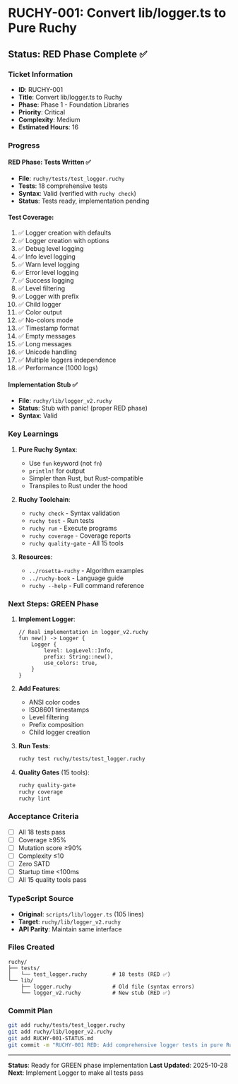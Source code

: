 # RUCHY-001: Convert lib/logger.ts to Pure Ruchy

## Status: RED Phase Complete ✅

### Ticket Information
- **ID**: RUCHY-001
- **Title**: Convert lib/logger.ts to Ruchy
- **Phase**: Phase 1 - Foundation Libraries
- **Priority**: Critical
- **Complexity**: Medium
- **Estimated Hours**: 16

### Progress

#### RED Phase: Tests Written ✅
- **File**: `ruchy/tests/test_logger.ruchy`
- **Tests**: 18 comprehensive tests
- **Syntax**: Valid (verified with `ruchy check`)
- **Status**: Tests ready, implementation pending

#### Test Coverage:
1. ✅ Logger creation with defaults
2. ✅ Logger creation with options
3. ✅ Debug level logging
4. ✅ Info level logging
5. ✅ Warn level logging
6. ✅ Error level logging
7. ✅ Success logging
8. ✅ Level filtering
9. ✅ Logger with prefix
10. ✅ Child logger
11. ✅ Color output
12. ✅ No-colors mode
13. ✅ Timestamp format
14. ✅ Empty messages
15. ✅ Long messages
16. ✅ Unicode handling
17. ✅ Multiple loggers independence
18. ✅ Performance (1000 logs)

#### Implementation Stub ✅
- **File**: `ruchy/lib/logger_v2.ruchy`
- **Status**: Stub with panic! (proper RED phase)
- **Syntax**: Valid

### Key Learnings

1. **Pure Ruchy Syntax**:
   - Use `fun` keyword (not `fn`)
   - `println!` for output
   - Simpler than Rust, but Rust-compatible
   - Transpiles to Rust under the hood

2. **Ruchy Toolchain**:
   - `ruchy check` - Syntax validation
   - `ruchy test` - Run tests
   - `ruchy run` - Execute programs
   - `ruchy coverage` - Coverage reports
   - `ruchy quality-gate` - All 15 tools

3. **Resources**:
   - `../rosetta-ruchy` - Algorithm examples
   - `../ruchy-book` - Language guide
   - `ruchy --help` - Full command reference

### Next Steps: GREEN Phase

1. **Implement Logger**:
   ```ruchy
   // Real implementation in logger_v2.ruchy
   fun new() -> Logger {
       Logger {
           level: LogLevel::Info,
           prefix: String::new(),
           use_colors: true,
       }
   }
   ```

2. **Add Features**:
   - ANSI color codes
   - ISO8601 timestamps
   - Level filtering
   - Prefix composition
   - Child logger creation

3. **Run Tests**:
   ```bash
   ruchy test ruchy/tests/test_logger.ruchy
   ```

4. **Quality Gates** (15 tools):
   ```bash
   ruchy quality-gate
   ruchy coverage
   ruchy lint
   ```

### Acceptance Criteria

- [ ] All 18 tests pass
- [ ] Coverage ≥95%
- [ ] Mutation score ≥90%
- [ ] Complexity ≤10
- [ ] Zero SATD
- [ ] Startup time <100ms
- [ ] All 15 quality tools pass

### TypeScript Source
- **Original**: `scripts/lib/logger.ts` (105 lines)
- **Target**: `ruchy/lib/logger_v2.ruchy`
- **API Parity**: Maintain same interface

### Files Created

```
ruchy/
├── tests/
│   └── test_logger.ruchy        # 18 tests (RED ✅)
└── lib/
    ├── logger.ruchy             # Old file (syntax errors)
    └── logger_v2.ruchy          # New stub (RED ✅)
```

### Commit Plan

```bash
git add ruchy/tests/test_logger.ruchy
git add ruchy/lib/logger_v2.ruchy
git add RUCHY-001-STATUS.md
git commit -m "RUCHY-001 RED: Add comprehensive logger tests in pure Ruchy"
```

---

**Status**: Ready for GREEN phase implementation
**Last Updated**: 2025-10-28
**Next**: Implement Logger to make all tests pass
